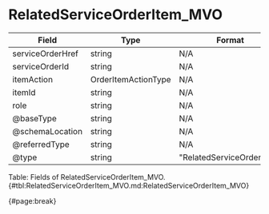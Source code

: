 <!--
    ATTENTION: This file was generated via gradle!
               Do NOT manually edit this file! Any such changes will be overwritten!
-->

# RelatedServiceOrderItem_MVO

| Field | Type | Format | Required |
| ------- | ------- | ------- | --- |
| serviceOrderHref | string | N/A | No |
| serviceOrderId | string | N/A | No |
| itemAction | OrderItemActionType | N/A | No |
| itemId | string | N/A | No |
| role | string | N/A | No |
| @baseType | string | N/A | No |
| @schemaLocation | string | N/A | No |
| @referredType | string | N/A | No |
| @type | string | "RelatedServiceOrderItem" | Yes |

Table: Fields of RelatedServiceOrderItem_MVO. {#tbl:RelatedServiceOrderItem_MVO.md:RelatedServiceOrderItem_MVO}

{#page:break}
